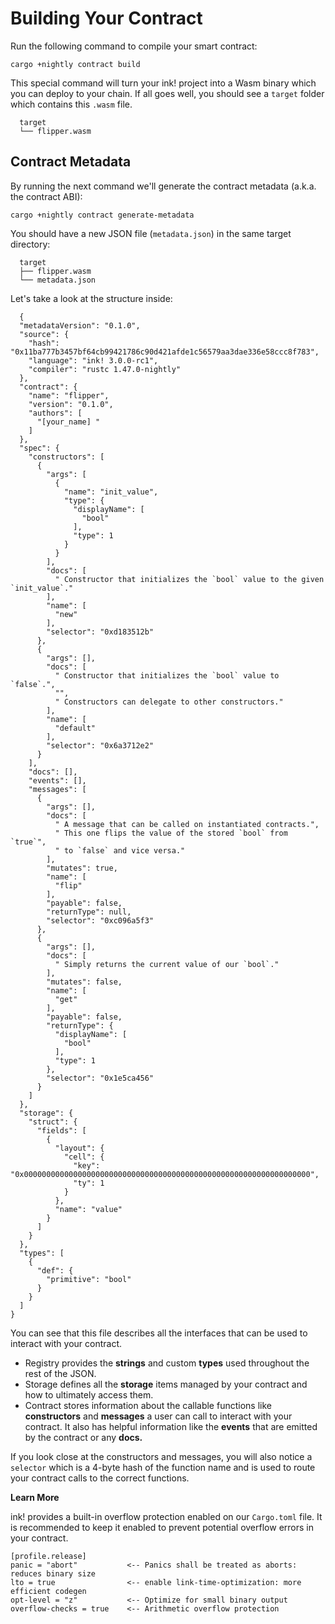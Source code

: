 # Building Your Contract

Run the following command to compile your smart contract:

```text
cargo +nightly contract build
```

This special command will turn your ink! project into a Wasm binary which you can deploy to your chain. If all goes well, you should see a `target` folder which contains this `.wasm` file.

```text
  target
  └── flipper.wasm
```

## Contract Metadata

By running the next command we'll generate the contract metadata \(a.k.a. the contract ABI\):

```text
cargo +nightly contract generate-metadata
```

You should have a new JSON file \(`metadata.json`\) in the same target directory:

```text
  target
  ├── flipper.wasm
  └── metadata.json
```

Let's take a look at the structure inside:

```text
  {
  "metadataVersion": "0.1.0",
  "source": {
    "hash": "0x11ba777b3457bf64cb99421786c90d421afde1c56579aa3dae336e58ccc8f783",
    "language": "ink! 3.0.0-rc1",
    "compiler": "rustc 1.47.0-nightly"
  },
  "contract": {
    "name": "flipper",
    "version": "0.1.0",
    "authors": [
      "[your_name] "
    ]
  },
  "spec": {
    "constructors": [
      {
        "args": [
          {
            "name": "init_value",
            "type": {
              "displayName": [
                "bool"
              ],
              "type": 1
            }
          }
        ],
        "docs": [
          " Constructor that initializes the `bool` value to the given `init_value`."
        ],
        "name": [
          "new"
        ],
        "selector": "0xd183512b"
      },
      {
        "args": [],
        "docs": [
          " Constructor that initializes the `bool` value to `false`.",
          "",
          " Constructors can delegate to other constructors."
        ],
        "name": [
          "default"
        ],
        "selector": "0x6a3712e2"
      }
    ],
    "docs": [],
    "events": [],
    "messages": [
      {
        "args": [],
        "docs": [
          " A message that can be called on instantiated contracts.",
          " This one flips the value of the stored `bool` from `true`",
          " to `false` and vice versa."
        ],
        "mutates": true,
        "name": [
          "flip"
        ],
        "payable": false,
        "returnType": null,
        "selector": "0xc096a5f3"
      },
      {
        "args": [],
        "docs": [
          " Simply returns the current value of our `bool`."
        ],
        "mutates": false,
        "name": [
          "get"
        ],
        "payable": false,
        "returnType": {
          "displayName": [
            "bool"
          ],
          "type": 1
        },
        "selector": "0x1e5ca456"
      }
    ]
  },
  "storage": {
    "struct": {
      "fields": [
        {
          "layout": {
            "cell": {
              "key": "0x0000000000000000000000000000000000000000000000000000000000000000",
              "ty": 1
            }
          },
          "name": "value"
        }
      ]
    }
  },
  "types": [
    {
      "def": {
        "primitive": "bool"
      }
    }
  ]
}
```

You can see that this file describes all the interfaces that can be used to interact with your contract.

* Registry provides the **strings** and custom **types** used throughout the rest of the JSON.
* Storage defines all the **storage** items managed by your contract and how to ultimately access them.
* Contract stores information about the callable functions like **constructors** and **messages** a user can call to interact with your contract. It also has helpful information like the **events** that are emitted by the contract or any **docs.**

If you look close at the constructors and messages, you will also notice a `selector` which is a 4-byte hash of the function name and is used to route your contract calls to the correct functions.

**Learn More**

ink! provides a built-in overflow protection enabled on our `Cargo.toml` file. It is recommended to keep it enabled to prevent potential overflow errors in your contract.

```text
[profile.release]
panic = "abort"           <-- Panics shall be treated as aborts: reduces binary size
lto = true                <-- enable link-time-optimization: more efficient codegen
opt-level = "z"           <-- Optimize for small binary output
overflow-checks = true    <-- Arithmetic overflow protection
```

